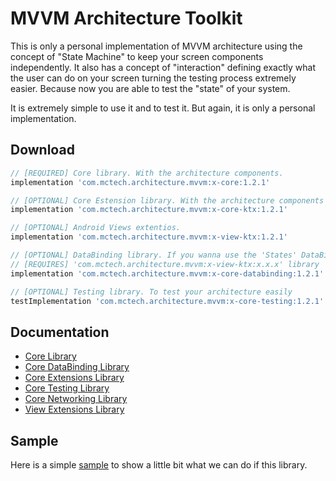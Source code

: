 # MVVM Architecture Toolkit
This is only a personal implementation of MVVM architecture using the concept of "State Machine" to keep your screen components independently. It also has a concept of "interaction" defining exactly what the user can do on your screen turning the testing process extremely easier. Because now you are able to test the "state" of your system.

It is extremely simple to use it and to test it. But again, it is only a personal implementation.

## Download
```groovy
// [REQUIRED] Core library. With the architecture components.
implementation 'com.mctech.architecture.mvvm:x-core:1.2.1'

// [OPTIONAL] Core Estension library. With the architecture components extentions.
implementation 'com.mctech.architecture.mvvm:x-core-ktx:1.2.1'

// [OPTIONAL] Android Views extentios. 
implementation 'com.mctech.architecture.mvvm:x-view-ktx:1.2.1'

// [OPTIONAL] DataBinding library. If you wanna use the 'States' DataBinding adapters.
// [REQUIRES] 'com.mctech.architecture.mvvm:x-view-ktx:x.x.x' library
implementation 'com.mctech.architecture.mvvm:x-core-databinding:1.2.1'

// [OPTIONAL] Testing library. To test your architecture easily
testImplementation 'com.mctech.architecture.mvvm:x-core-testing:1.2.1'

``` 

## Documentation
* [Core Library](https://github.com/MayconCardoso/Mvvm-Architecture-Toolkit/tree/master/library/core)
* [Core DataBinding Library](https://github.com/MayconCardoso/Mvvm-Architecture-Toolkit/tree/master/library/core-databinding)
* [Core Extensions Library](https://github.com/MayconCardoso/Mvvm-Architecture-Toolkit/tree/master/library/core-extentions)
* [Core Testing Library](https://github.com/MayconCardoso/Mvvm-Architecture-Toolkit/tree/master/library/core-testing)
* [Core Networking Library](https://github.com/MayconCardoso/Mvvm-Architecture-Toolkit/tree/master/library/core-networking)
* [View Extensions Library](https://github.com/MayconCardoso/Mvvm-Architecture-Toolkit/tree/master/library/view-extentions)

## Sample

Here is a simple [sample](https://github.com/MayconCardoso/Mvvm-Architecture-Toolkit/tree/master/sample) to show a little bit what we can do if this library. 
